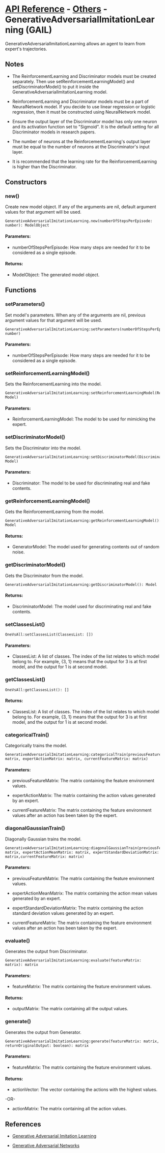 # [API Reference](../../API.md) - [Others](../Others.md) - GenerativeAdversarialImitationLearning (GAIL)

GenerativeAdversarialImitationLearning allows an agent to learn from expert's trajectories.

## Notes

* The ReinforcementLearning and Discriminator models must be created separately. Then use setReinforcementLearningModel() and setDiscriminatorModel() to put it inside the GenerativeAdversarialImitationLearning model.

* ReinforcementLearning and Discriminator models must be a part of NeuralNetwork model. If you decide to use linear regression or logistic regression, then it must be constructed using NeuralNetwork model. 

* Ensure the output layer of the Discriminator model has only one neuron and its activation function set to "Sigmoid". It is the default setting for all Discriminator models in research papers.

* The number of neurons at the ReinforcementLearning's output layer must be equal to the number of neurons at the Discriminator's input layer.

* It is recommended that the learning rate for the ReinforcementLearning is higher than the Discriminator.

## Constructors

### new()

Create new model object. If any of the arguments are nil, default argument values for that argument will be used.

```
GenerativeAdversarialImitationLearning.new(numberOfStepsPerEpisode: number): ModelObject
```

#### Parameters:

* numberOfStepsPerEpisode: How many steps are needed for it to be considered as a single episode.

#### Returns:

* ModelObject: The generated model object.

## Functions

### setParameters()

Set model's parameters. When any of the arguments are nil, previous argument values for that argument will be used.

```
GenerativeAdversarialImitationLearning:setParameters(numberOfStepsPerEpisode: number)
```

#### Parameters:

* numberOfStepsPerEpisode: How many steps are needed for it to be considered as a single episode.

### setReinforcementLearningModel()

Sets the ReinforcementLearning into the model. 

```
GenerativeAdversarialImitationLearning:setReinforcementLearningModel(ReinforcementLearningModel: Model)
```

#### Parameters:

* ReinforcementLearningModel: The model to be used for mimicking the expert.

### setDiscriminatorModel()

Sets the Discriminator into the model. 

```
GenerativeAdversarialImitationLearning:setDiscriminatorModel(DiscriminatorModel: Model)
```

#### Parameters:

* Discriminator: The model to be used for discriminating real and fake contents.

### getReinforcementLearningModel()

Gets the ReinforcementLearning from the model. 

```
GenerativeAdversarialImitationLearning:getReinforcementLearningModel(): Model
```

#### Returns:

* GeneratorModel: The model used for generating contents out of random noise.

### getDiscriminatorModel()

Gets the Discriminator from the model. 

```
GenerativeAdversarialImitationLearning:getDiscriminatorModel(): Model
```

#### Returns:

* DiscriminatorModel: The model used for discriminating real and fake contents.

### setClassesList()

```
OneVsAll:setClassesList(ClassesList: [])
```

#### Parameters:

* ClassesList: A list of classes. The index of the list relates to which model belong to. For example, {3, 1} means that the output for 3 is at first model, and the output for 1 is at second model.

### getClassesList()

```
OneVsAll:getClassesList(): []
```

#### Returns:

* ClassesList: A list of classes. The index of the list relates to which model belong to. For example, {3, 1} means that the output for 3 is at first model, and the output for 1 is at second model.

### categoricalTrain()

Categorically trains the model.

```
GenerativeAdversarialImitationLearning:categoricalTrain(previousFeatureMatrix: matrix, expertActionMatrix: matrix, currentFeatureMatrix: matrix)
```

#### Parameters:

* previousFeatureMatrix: The matrix containing the feature environment values.

* expertActionMatrix: The matrix containing the action values generated by an expert.

* currentFeatureMatrix: The matrix containing the feature environment values after an action has been taken by the expert.

### diagonalGaussianTrain()

Diagonally Gaussian trains the model.

```
GenerativeAdversarialImitationLearning:diagonalGaussianTrain(previousFeatureMatrix: matrix, expertActionMeanMatrix: matrix, expertStandardDeviationMatrix: matrix,currentFeatureMatrix: matrix)
```

#### Parameters:

* previousFeatureMatrix: The matrix containing the feature environment values.

* expertActionMeanMatrix: The matrix containing the action mean values generated by an expert.
  
* expertStandardDeviationMatrix: The matrix containing the action standard deviation values generated by an expert.

* currentFeatureMatrix: The matrix containing the feature environment values after an action has been taken by the expert.

### evaluate()

Generates the output from Discriminator.

```
GenerativeAdversarialImitationLearning:evaluate(featureMatrix: matrix): matrix
```

#### Parameters:

* featureMatrix: The matrix containing the feature environment values.

#### Returns:

* outputMatrix: The matrix containing all the output values.

### generate()

Generates the output from Generator.

```
GenerativeAdversarialImitationLearning:generate(featureMatrix: matrix, returnOriginalOutput: boolean): matrix 
```

#### Parameters:

* featureMatrix: The matrix containing the feature environment values.

#### Returns:

* actionVector: The vector containing the actions with the highest values.

-OR-

* actionMatrix: The matrix containing all the action values.

## References

* [Generative Adversarial Imitation Learning](https://arxiv.org/abs/1606.03476)

* [Generative Adversarial Networks](https://arxiv.org/abs/1406.2661)
